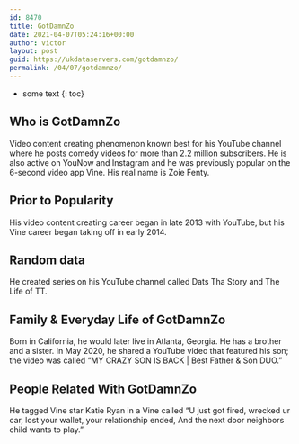 ```yaml
---
id: 8470
title: GotDamnZo
date: 2021-04-07T05:24:16+00:00
author: victor
layout: post
guid: https://ukdataservers.com/gotdamnzo/
permalink: /04/07/gotdamnzo/
---
```


* some text
{: toc}


## Who is GotDamnZo



Video content creating phenomenon known best for his YouTube channel where he posts comedy videos for more than 2.2 million subscribers. He is also active on YouNow and Instagram and he was previously popular on the 6-second video app Vine. His real name is Zoie Fenty.

                
                
                
## Prior to Popularity



His video content creating career began in late 2013 with YouTube, but his Vine career began taking off in early 2014.

                
                
                
## Random data



He created series on his YouTube channel called Dats Tha Story and The Life of TT.

                
                
                
## Family & Everyday Life of GotDamnZo



Born in California, he would later live in Atlanta, Georgia. He has a brother and a sister. In May 2020, he shared a YouTube video that featured his son; the video was called &#8220;MY CRAZY SON IS BACK | Best Father & Son DUO.&#8221;

                
                
                
## People Related With GotDamnZo



He tagged Vine star Katie Ryan in a Vine called &#8220;U just got fired, wrecked ur car, lost your wallet, your relationship ended, And the next door neighbors child wants to play.&#8221;

                
              
            
          
          
          